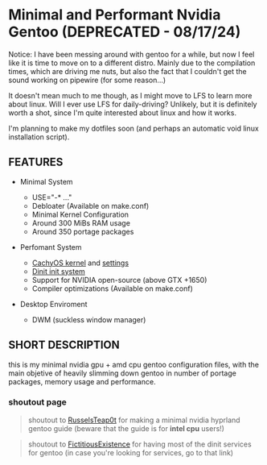 # Minimal and Performant Nvidia Gentoo (DEPRECATED - 08/17/24)

Notice: I have been messing around with gentoo for a while, but now I feel like it is time to move on to a different distro. Mainly due to the compilation times, which are driving me nuts, but also the fact that I couldn't get the sound working on pipewire (for some reason...)

It doesn't mean much to me though, as I might move to LFS to learn more about linux. Will I ever use LFS for daily-driving? Unlikely, but it is definitely worth a shot, since I'm quite interested about linux and how it works.

I'm planning to make my dotfiles soon (and perhaps an automatic void linux installation script).

## FEATURES

- Minimal System
    - USE="-* ..."
    - Debloater (Available on make.conf)
    - Minimal Kernel Configuration
    - Around 300 MiBs RAM usage
    - Around 350 portage packages

- Perfomant System
    - [CachyOS kernel](https://github.com/CachyOS/linux-cachyos) and [settings](https://github.com/CachyOS/CachyOS-Settings)
    - [Dinit init system](https://github.com/davmac314/dinit)
    - Support for NVIDIA open-source (above GTX +1650)
    - Compiler optimizations (Available on make.conf)

- Desktop Enviroment
    - DWM (suckless window manager)

## SHORT DESCRIPTION

this is my minimal nvidia gpu + amd cpu gentoo configuration files, with the main objetive of heavily slimming down gentoo in number of portage packages, memory usage and performance.

### shoutout page
> shoutout to [RusselsTeap0t](https://www.reddit.com/r/Gentoo/comments/150r74m/guide_hyprland_nvidia_extremely_minimal_gentoo/) for making a minimal nvidia hyprland gentoo guide (beware that the guide is for **intel cpu** users!)

> shoutout to [FictitiousExistence](https://gitlab.com/fictitiousexistence-public/dinit-gentoo/) for having most of the dinit services for gentoo (in case you're looking for services, go to that link)
